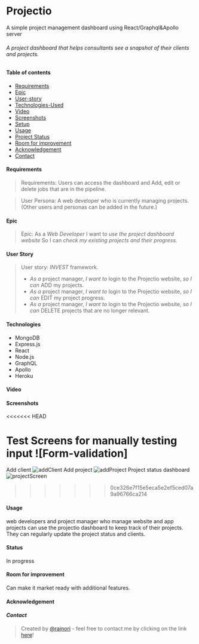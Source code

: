 # Projectio
A simple project management dashboard using React/Graphql&amp;Apollo server


###### A project dashboard that helps consultants see a snapshot of their clients and projects.

#### Table of contents

- [Requirements](#requirements)
- [Epic](#Epic)
- [User-story](#User-stories)
- [Technologies-Used](#Technologies)
- [Video](#Video)
- [Screenshots](#Screenshots)
- [Setup](#setup)
- [Usage](#Usage)
- [Project Status](#Status)
- [Room for improvement](#Room-for-improvement)
- [Acknowledgement](#Acknowldegement)
- [Contact](#Contact)

#### Requirements

> Requirements: Users can access the dashboard and Add, edit or delete jobs that are in the pipeline.

> User Persona: A web developer who is currently managing projects. (Other users and personas can be added in the future.)

#### Epic

> Epic:
> As a _Web Developer_
> I want to _use the project dashboard website_
> So I can _check my existing projects and their progress._

#### User Story

> User story: _INVEST_ framework.
>
> - _As a_ project manager, _I want to_ login to the Projectio website, _so I can_ ADD my projects.
> - _As a_ project manager, _I want to_ login to the Projectio website, _so I can_ EDIT my project progress.
> - _As a_ project manager, _I want to_ login to the Projectio website, _so I can_ DELETE projects that are no longer relevant.

#### Technologies

- MongoDB
- Express.js
- React
- Node.js
- GraphQL
- Apollo 
- Heroku


#### Video

#### Screenshots
<<<<<<< HEAD

Test Screens for manually testing input
![Form-validation]
=======
Add client ![addClient](https://user-images.githubusercontent.com/98436665/182351747-99ca4f7e-aaa7-48e9-a8b3-e09815359458.png)
Add project ![addProject](https://user-images.githubusercontent.com/98436665/182351787-6b7d81c5-d276-4e47-9a88-bb4e1df4d502.png)
Project status dashboard ![projectScreen](https://user-images.githubusercontent.com/98436665/182351827-f553fb1b-74d9-47de-90b4-188c18ec95fc.png)


>>>>>>> 0ce326e7f15e5eca5e2ef5ced07a9a96766ca214
#### Usage
web developers and project manager who manage website and app projects can use the projectio dashboard to keep track of their projects. They can regularly update the project status and clients.


#### Status

In progress

#### Room for improvement

Can make it market ready with additional features.

#### Acknowledgement

#### _Contact_

> Created by [@rajnori](https://rajnori.github.io/Portfolio-project/) - feel free to contact me by clicking on the link [here](https://rajnori.github.io/Portfolio-project/)!

